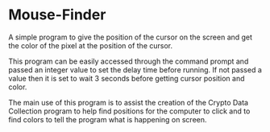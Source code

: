 # Mouse-Finder
A simple program to give the position of the cursor on the screen and get the color of the pixel at the position of the cursor.

This program can be easily accessed through the command prompt and passed an integer value to set the delay time before running. If not passed a value then it is set to wait 3 seconds before getting cursor position and color.

The main use of this program is to assist the creation of the Crypto Data Collection program to help find positions for the computer to click and to find colors to tell the program what is happening on screen.
